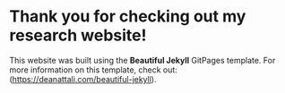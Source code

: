 # Thank you for checking out my research website!

This website was built using the **Beautiful Jekyll** GitPages template. For more information on this template, check out: (https://deanattali.com/beautiful-jekyll).

